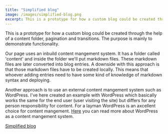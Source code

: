 ```yaml
---
title: "Simplified blog"
image: /images/simplified-blog.png
excerpt: This is a prototype for how a custom blog could be created through the help of a content folder, pagination and transitions. The purpose is mainly to demonstrate functionality.
---
```


This is a prototype for how a custom blog could be created through the help of a content folder, pagination and transitions. The purpose is mainly to demonstrate functionality.

Our page uses an inbuild content mangement system. It has a folder called 'content' and inside the folder we'll put markdown files. These markdown files are later converted into blog entries. A downside with this approach is that those markdown files have to be created locally. This means that whoever adding entries need to have some kind of knowledge of markdown syntax and deploying.

Another approach is to use an external content mangement system such as WordPress. I've here created an example with WordPress which basically works the same for the end user (user visiting the site) but differs for any person responsibility for content. For a layman WordPress is an axcellent choice for content mangement. 
<ins>[Here](/projects/wordpress-based-blog)</ins> you can read more about WordPress as a content mangement system.

<ins>[Simplified blog](https://jolly-granita-4e8b2d.netlify.app/)